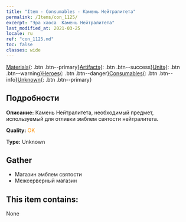 ```yaml
---
title: "Item - Consumables - Камень Нейтралитета"
permalink: /Items/con_1125/
excerpt: "Эра хаоса  Камень Нейтралитета"
last_modified_at: 2021-03-25
locale: ru
ref: "con_1125.md"
toc: false
classes: wide
---
```

 [Materials](/ru/Items/){: .btn .btn--primary}[Artifacts](/ru/Items/Artifacts/){: .btn .btn--success}[Units](/ru/Items/Units/){: .btn .btn--warning}[Heroes](/ru/Items/Heroes/){: .btn .btn--danger}[Consumables](/ru/Items/Consumables/){: .btn .btn--info}[Unknown](/ru/Items/Unknown/){: .btn .btn--primary}

## Подробности
 **Описание:** Камень Нейтралитета, необходимый предмет, используемый для отливки эмблем святости нейтралитета.

 **Quality:** <span style="color: #FF8C00">OK</span>

 **Type:** Unknown

## Gather

*    Магазин эмблем святости 
*    Межсерверный магазин 

## This item contains:

  None


